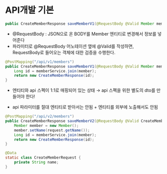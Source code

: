 # API개발 기본

```java
public CreateMemberResponse saveMemberV1(@RequestBody @Valid Member member) { ... }
```

- @RequestBody : JSON으로 온 BODY를 Member 엔티티로 변경해서 정보를 넣어준다
- 파라미터로 @RequestBody 어노테이션 옆에 @Valid를 작성하면, RequestBody로 들어오는 객체에 대한 검증을 수행한다. 

```java
@PostMapping("/api/v1/members")
public CreateMemberResponse saveMemberV1(@RequestBody @Valid Member member) {
    Long id = memberService.join(member);
    return new CreateMemberResponse(id);
}
```

- 엔티티와 api 스펙이 1:1로 매핑되어 있는 상태 → api 스펙을 위한 별도의 dto를 만들어야 한다!

- api 파라미터를 절대 엔티티로 받아서는 안됨 + 엔티티를 외부에 노출해서도 안됨

```java
@PostMapping("/api/v2/members")
public CreateMemberResponse saveMemberV2(@RequestBody @Valid CreateMemberRequest request) {
    Member member = new Member();
    member.setName(request.getName());
    Long id = memberService.join(member);
    return new CreateMemberResponse(id);
}

@Data
static class CreateMemberRequest {
    private String name;
}
```
